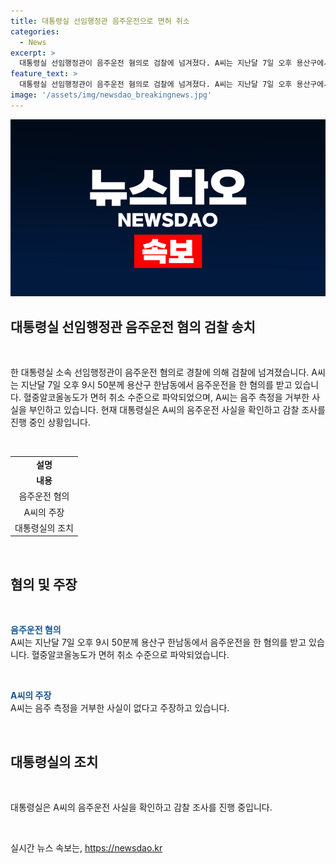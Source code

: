 ```yaml
---
title: 대통령실 선임행정관 음주운전으로 면허 취소
categories:
  - News
excerpt: >
  대통령실 선임행정관이 음주운전 혐의로 검찰에 넘겨졌다. A씨는 지난달 7일 오후 용산구에서 음주운전을 하다 적발되었는데, 경찰의 채혈 결과로 면허 취소 수준의 혈중알코올농도가 나왔다. A씨는 이에 대해 거부 의사가 없었다고 주장하고 있으며, 대통령실은 현재 사실 확인과 감찰 조사를 진행 중이다.
feature_text: >
  대통령실 선임행정관이 음주운전 혐의로 검찰에 넘겨졌다. A씨는 지난달 7일 오후 용산구에서 음주운전을 하다 적발되었는데, 경찰의 채혈 결과로 면허 취소 수준의 혈중알코올농도가 나왔다. A씨는 이에 대해 거부 의사가 없었다고 주장하고 있으며, 대통령실은 현재 사실 확인과 감찰 조사를 진행 중이다.
image: '/assets/img/newsdao_breakingnews.jpg'
---
```


<p><img src="/assets/img/newsdao_breakingnews.jpg" alt="firstkoreanews 속보" /></p>

<h2 data-ke-size="size26">대통령실 선임행정관 음주운전 혐의 검찰 송치</h2>

<p data-ke-size="size16">&nbsp;</p>

<p>한 대통령실 소속 선임행정관이 음주운전 혐의로 경찰에 의해 검찰에 넘겨졌습니다. A씨는 지난달 7일 오후 9시 50분께 용산구 한남동에서 음주운전을 한 혐의를 받고 있습니다. 혈중알코올농도가 면허 취소 수준으로 파악되었으며, A씨는 음주 측정을 거부한 사실을 부인하고 있습니다. 현재 대통령실은 A씨의 음주운전 사실을 확인하고 감찰 조사를 진행 중인 상황입니다.</p>

<p data-ke-size="size16">&nbsp;</p>

<table>
  <tbody>
    <tr>
      <td colspan="1" rowspan="1" style="text-align: center; height: 17px;"><b>설명</b></td>
    </tr>
    <tr>
      <td style="text-align: center; height: 17px;"><b>내용</b></td>
    </tr>
    <tr>
      <td style="text-align: center; height: 17px;">음주운전 혐의</td>
    </tr>
    <tr>
      <td style="text-align: center; height: 17px;">A씨의 주장</td>
    </tr>
    <tr>
      <td style="text-align: center; height: 17px;">대통령실의 조치</td>
    </tr>
  </tbody>
</table>

<p data-ke-size="size16">&nbsp;</p>

<h2 data-ke-size="size26">혐의 및 주장</h2>

<p data-ke-size="size16">&nbsp;</p>

<p><b><span style="color: #1a5490;">음주운전 혐의</span></b><br>
A씨는 지난달 7일 오후 9시 50분께 용산구 한남동에서 음주운전을 한 혐의를 받고 있습니다. 혈중알코올농도가 면허 취소 수준으로 파악되었습니다.</p>

<p data-ke-size="size16">&nbsp;</p>

<p><b><span style="color: #1a5490;">A씨의 주장</span></b><br>
A씨는 음주 측정을 거부한 사실이 없다고 주장하고 있습니다.</p>

<p data-ke-size="size16">&nbsp;</p>

<h2 data-ke-size="size26">대통령실의 조치</h2>

<p data-ke-size="size16">&nbsp;</p>

<p>대통령실은 A씨의 음주운전 사실을 확인하고 감찰 조사를 진행 중입니다.</p>

<p data-ke-size="size16">&nbsp;</p>
실시간 뉴스 속보는, <a href="https://newsdao.kr" rel="dofollow">https://newsdao.kr</a>



